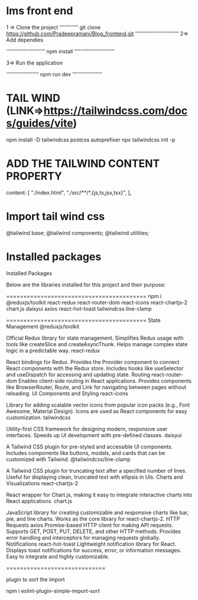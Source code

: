 # lms front end

1 => Clone the project
''''''''''''
git clone https://github.com/Pradeepramani/Blog_frontend.git
''''''''''''''''''''''''''''
2=> Add dependies

'''''''''''''''''''''''''
npm install
''''''''''''''''''''''''''

3=> Run the application

'''''''''''''''''''''
npm run dev
'''''''''''''''''''

# TAIL WIND (LINK=>https://tailwindcss.com/docs/guides/vite)

npm install -D tailwindcss postcss autoprefixer
npx tailwindcss init -p

# ADD THE TAILWIND CONTENT PROPERTY 

  content: [
    "./index.html",
    "./src/**/*.{js,ts,jsx,tsx}",
  ],

  # Import tail wind css

@tailwind base;
@tailwind components;
@tailwind utilities;


# Installed packages 

Installed Packages

Below are the libraries installed for this project and their purpose:

=========================================
npm i @reduxjs/toolkit react-redux react-router-dom react-icons react-chartjs-2 chart.js daisyui axios react-hot-toast tailwindcss line-clamp

=========================================
State Management
@reduxjs/toolkit

Official Redux library for state management.
Simplifies Redux usage with tools like createSlice and createAsyncThunk.
Helps manage complex state logic in a predictable way.
react-redux

React bindings for Redux.
Provides the Provider component to connect React components with the Redux store.
Includes hooks like useSelector and useDispatch for accessing and updating state.
Routing
react-router-dom
Enables client-side routing in React applications.
Provides components like BrowserRouter, Route, and Link for navigating between pages without reloading.
UI Components and Styling
react-icons

Library for adding scalable vector icons from popular icon packs (e.g., Font Awesome, Material Design).
Icons are used as React components for easy customization.
tailwindcss

Utility-first CSS framework for designing modern, responsive user interfaces.
Speeds up UI development with pre-defined classes.
daisyui

A Tailwind CSS plugin for pre-styled and accessible UI components.
Includes components like buttons, modals, and cards that can be customized with Tailwind.
@tailwindcss/line-clamp

A Tailwind CSS plugin for truncating text after a specified number of lines.
Useful for displaying clean, truncated text with ellipsis in UIs.
Charts and Visualizations
react-chartjs-2

React wrapper for Chart.js, making it easy to integrate interactive charts into React applications.
chart.js

JavaScript library for creating customizable and responsive charts like bar, pie, and line charts.
Works as the core library for react-chartjs-2.
HTTP Requests
axios
Promise-based HTTP client for making API requests.
Supports GET, POST, PUT, DELETE, and other HTTP methods.
Provides error handling and interceptors for managing requests globally.
Notifications
react-hot-toast
Lightweight notification library for React.
Displays toast notifications for success, error, or information messages.
Easy to integrate and highly customizable.




=============================

plugin to sort the import

npm i eslint-plugin-simple-import-sort